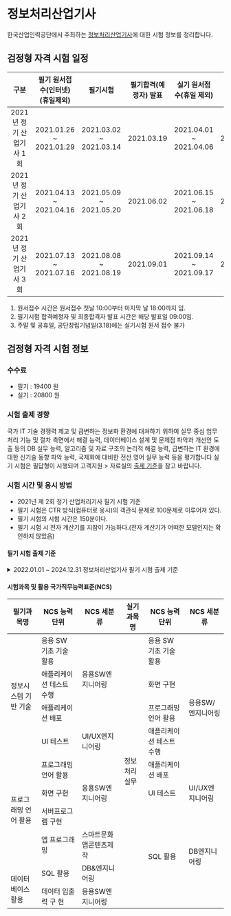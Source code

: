 # 정보처리산업기사

한국산업인력공단에서 주최하는 [정보처리산업기사](http://www.q-net.or.kr/crf005.do?id=crf00503&jmCd=2290)에 대한 시험 정보를 정리합니다. 

## 검정형 자격 시험 일정

| 구분 | 필기 원서접수(인터넷)(휴일제외) | 필기시험 | 필기합격(예정자) 발표 | 실기 원서접수(휴일 제외) | 실기시험 | 최종합격자 발표일 |
| :--: | :-------------------------: | :-----: | :------------------: | :------------------: | :------: | :-------------: | 
| 2021년 정기 산업기사 1회	| 2021.01.26 ~ 2021.01.29	| 2021.03.02 ~ 2021.03.14 | 2021.03.19 | 2021.04.01 ~ 2021.04.06 | 2021.04.24~2021.05.07 | 2021.06.02 |
| 2021년 정기 산업기사 2회  | 2021.04.13 ~ 2021.04.16 |	2021.05.09 ~ 2021.05.20 |	2021.06.02 | 2021.06.15 ~ 2021.06.18 | 2021.07.10~2021.07.24 | 2021.08.20 | 
| 2021년 정기 산업기사 3회	| 2021.07.13 ~ 2021.07.16 |	2021.08.08 ~ 2021.08.19 |	2021.09.01 | 2021.09.14 ~ 2021.09.17 | 2021.10.16~2021.10.29 | 2021.11.26 |

1. 원서접수 시간은 원서접수 첫날 10:00부터 마지막 날 18:00까지 임.
2. 필기시험 합격예정자 및 최종합격자 발표 시간은 해당 발표일 09:00임.
3. 주말 및 공휴일, 공단창립기념일(3.18)에는 실기시험 원서 접수 불가

## 검정형 자격 시험 정보

### 수수료
- 필기 : 19400 원 
- 실기 : 20800 원

### 시험 출제 경향

국가 IT 기술 경쟁력 제고 및 급변하는 정보화 환경에 대처하기 위하여 실무 중심 업무 처리 기능 및 절차 측면에서 해결 능력, 데이터베이스 설계 및 문제점 파악과 개선안 도출 등의 DB 실무 능력, 알고리즘 및 자료 구조의 논리적 해결 능력, 급변하는  IT 환경에 대한 신기술 동향 파악 능력, 국제화에 대비한 전산 영어 실무 능력 등을 평가합니다
실기 시험은 필답형이 시행되며 고객지원 > 자료실의 [출제 기준](http://www.q-net.or.kr/cst006.do?id=cst00602&gSite=Q&gId=)을 참고 바랍니다.

### 시험 시간 및 응시 방법

- 2021년 제 2회 정기 산업처리기사 필기 시험 기준
-   필기 시험은 CTR 방식(컴퓨터로 응시)의 객관식 문제로 100문제로 이루어져 있다.
-   필기 시험의 시험 시간은 150분이다.
-   필기 시험 시 전자 계산기를 지참이 가능하다.(전자 계산기가 어떠한 모델인지는 확인하지 않았음)

#### 필기 시험 출제 기준

<details>
  <summary>2022.01.01 ~ 2024.12.31 정보처리산업기사 필기 시험 출제 기준</summary>  
  <br>
  <table>
  <thead>
    <tr>
      <th>직무 분야</th>
      <th>정보통신</th>
      <th>중직무 분야</th>
      <th>자격 종목</th>
      <th>정보처리산업기사</th>
      <th>적용 기간</th>
      <th>2022.1.1 ~ 2024.12.31</th>
    </tr>
  </thead>
  <tbody>
    <tr>
      <td>직무 내용</td>
      <td colspan="6">정보 시스템 기반 기술을 활용하여 소프트웨어 기능에 대한 구현 및 테스트를 수행하고 사용자에게 배포하는 직무이다.</td>
    </tr>
    <tr>
      <td>필기 검정방법</td>
      <td>객관식</td>
      <td>문제 수</td>
      <td>60</td>
      <td>시험 시간</td>
      <td colspan="2">1시간 30분</td>
    </tr>
  </tbody>
  <table>
<thead>
  <tr>
    <th>필기 과목명</th>
    <th>문제 수</th>
    <th>주요 항목</th>
    <th>세부 항목</th>
    <th>세세 항목</th>
  </tr>
</thead>
<tbody>
  <tr>
    <td rowspan="8">정보 시스템 기반 기술</td>
    <td rowspan="8">20</td>
    <td rowspan="3">1. 응용 SW 기초 기술 활용<br></td>
    <td>1. 운영체제 기초 활용</td>
    <td>1. 운영체제 개념<br>2. 운영체제 종류 및 특징<br>3. 운영체제 기본 명령어<br>4. 쉘 스크립트(Shell script)</td>
  </tr>
  <tr>
    <td>2. 네트워크 기초 활용</td>
    <td>1. 프로토콜<br>2. OSI-7 계층<br>3. 인터넷 구성<br>4. TCP 및 UDP<br>5. IP 주소 체계</td>
  </tr>
  <tr>
    <td>3. 기본 개발 환경 구축</td>
    <td>1. 개발자 개발 환경 구축<br>2. 개발 도구 설치<br>3. 라이브러리 패키지 설치<br>4. 소프트웨어 버전 관리 도구 설치</td>
  </tr>
  <tr>
    <td rowspan="2">2. 애플리케이션 설계</td>
    <td>1. 공통 모듈 설계</td>
    <td>1. 설계 모델링 개념<br>2. 소프트웨어 아키텍처 개념</td>
  </tr>
  <tr>
    <td>2. 객체 지향 설계</td>
    <td>1. 객체 지향 프로그래밍(OOP)에 대한 이해<br>2. 디자인 패턴 개념</td>
  </tr>
  <tr>
    <td rowspan="3">3. 테스트 및 배포</td>
    <td>1. 애플리케이션 테스트 수행</td>
    <td>1. 통합 개발 환경(IDE) 도구 활용<br>2. 프로그램 디버깅<br>3. 단위 테스트<br>4. 통합 테스트<br>5. 애플리케이션 결함 관리</td>
  </tr>
  <tr>
    <td>2. UI 테스트</td>
    <td>1. UI/UX 개념<br>2. UI 테스트 기법</td>
  </tr>
  <tr>
    <td>3. 애플리케이션 배포</td>
    <td>1. 소스 코드 검증 기법<br>2. 형상 관리<br>3. 애플리케이션 빌드<br>4. 애플리케이션 배포 도구</td>
  </tr>
  <tr>
    <td rowspan="7">프로그래밍 언어 활용</td>
    <td rowspan="7">20</td>
    <td rowspan="3">1. 프로그래밍 언어 활용</td>
    <td>1. 기본 문법 활용</td>
    <td>1. 데이터 타입<br>2. 변수<br>3. 연산자 및 명령문</td>
  </tr>
  <tr>
    <td>2. 언어 특성 활용</td>
    <td>1. 절차적 프로그래밍 언어<br>2. 객체 지향 프로그래밍 언어<br>3. 스크립트 언어</td>
  </tr>
  <tr>
    <td>3. 라이브러리 활용</td>
    <td>1. 데이터 입출력<br>2. 파일 입출력<br>3. 예외 처리<br>4. 프로토 타입</td>
  </tr>
  <tr>
    <td rowspan="4">2. 프로그램 구현</td>
    <td>1. 개발 환경 구축</td>
    <td>1. 개발 환경 구축<br>2. 서버 프레임워크 이해</td>
  </tr>
  <tr>
    <td>2. 공통 모듈 구현</td>
    <td>1. 재사용<br>2. 모듈화 기법<br>3. 결합도<br>4. 응집도</td>
  </tr>
  <tr>
    <td>3. 화면 구현</td>
    <td>1. UI 프레임워크<br>2. HTML, CSS, JAVASCRIPT</td>
  </tr>
  <tr>
    <td>4. 서버 프로그램 구혅</td>
    <td>1. 보완 취약성 개념<br>2. API<br>3. 인터페이스 이해</td>
  </tr>
  <tr>
    <td rowspan="7">데이터 베이스 활용</td>
    <td rowspan="7">20</td>
    <td rowspan="3">1. 데이터베이스 이해</td>
    <td>1. 데이터베이스 기초 활용</td>
    <td>1. 데이터 베이스 개념<br>2. 데이터베이스 유형 및 특징<br>3. 데이터 무결성<br>4. 엔티티 및 릴레이션</td>
  </tr>
  <tr>
    <td>2. 논리 데이터베이스 설계</td>
    <td>1. 자료 구조의 이해<br>2. E-R 모델링 이해<br>3. 정규화 이해<br>4. 데이터 간 관계</td>
  </tr>
  <tr>
    <td>3. 물리 데이터베이스 설계</td>
    <td>1. 물리 데이터 저장소</td>
  </tr>
  <tr>
    <td rowspan="2">2. SQL 활용</td>
    <td>1. 기본 SQL 작성</td>
    <td>1. DDL(Data Definition Language)<br>2. DML(Data Manipulation Language)<br>3. DCL(Data Control Language)<br>4. TCL(Transaction Control Language)</td>
  </tr>
  <tr>
    <td>2. 고급 SQL 작성</td>
    <td>1. 집합 연산자<br>2. 조인, 서브 쿼리<br>3. 뷰<br>4. 인덱스</td>
  </tr>
  <tr>
    <td rowspan="2">3. 데이터베이스 프로그래밍</td>
    <td>3. 데이터 조작 프로시저 작성</td>
    <td>1. 프로시저 이해<br>2. 프로시저 오류 처리 이해</td>
  </tr>
  <tr>
    <td>4. 데이터 조작 프로시저 최적화</td>
    <td>1. 쿼리 성능 측정 도구</td>
  </tr>
</tbody>
</table>
</details>

#### 시험과목 및 활용 국가직무능력표준(NCS)
<table>
<thead>
  <tr>
    <th>필기과목명</th>
    <th>NCS 능력단위</th>
    <th>NCS 세분류</th>
    <th>실기과목명</th>
    <th>NCS 능력단위</th>
    <th>NCS 세분류</th>
  </tr>
</thead>
<tbody>
  <tr>
    <td rowspan="4">정보시스템 기반 기술<br></td>
    <td>응용 SW 기초 기술 활용</td>
    <td rowspan="3">응용SW엔지니어링</td>
    <td rowspan="10">정보처리 실무</td>
    <td>응용 SW 기초 기술 활용</td>
    <td rowspan="5">응용SW/엔지니어링</td>
  </tr>
  <tr>
    <td>애플리케이션 테스트 수행</td>
    <td>화면 구현</td>
  </tr>
  <tr>
    <td>애플리케이션 배포 </td>
    <td>프로그래밍 언어 활용</td>
  </tr>
  <tr>
    <td>UI 테스트</td>
    <td>UI/UX엔지니어링</td>
    <td>애플리케이션 테스트 수행</td>
  </tr>
  <tr>
    <td rowspan="4">프로그래밍 언어 활용</td>
    <td>프로그래밍 언어 활용</td>
    <td rowspan="3">응용SW엔지니어링</td>
    <td>애플리케이션 배포</td>
  </tr>
  <tr>
    <td>화면 구현</td>
    <td>UI 테스트</td>
    <td>UI/UX엔지니어링</td>
  </tr>
  <tr>
    <td>서버프로그램 구현</td>
    <td rowspan="4">SQL 활용</td>
    <td rowspan="4">DB엔지니어링</td>
  </tr>
  <tr>
    <td>앱 프로그래밍</td>
    <td>스마트문화앱콘텐츠제작</td>
  </tr>
  <tr>
    <td rowspan="2"><br>데이터베이스 활용</td>
    <td>SQL 활용</td>
    <td>DB&amp;엔지니어링</td>
  </tr>
  <tr>
    <td>데이터 입출력 구 현</td>
    <td>응용SW엔지니어링</td>
  </tr>
</tbody>
</table>
